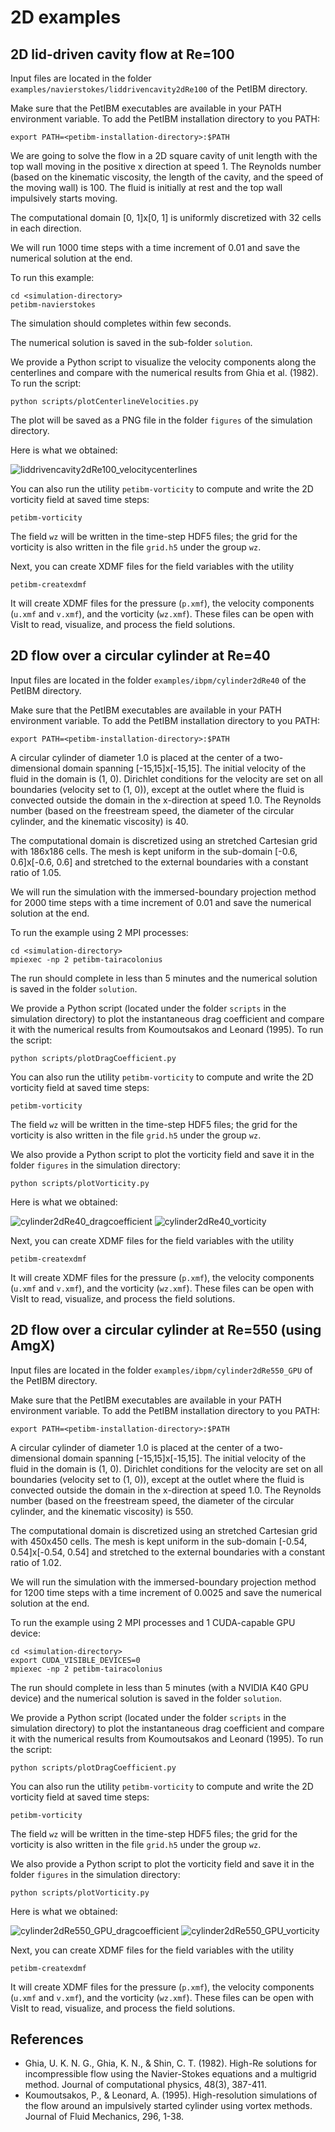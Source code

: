 # 2D examples

## 2D lid-driven cavity flow at Re=100

Input files are located in the folder `examples/navierstokes/liddrivencavity2dRe100` of the PetIBM directory.

Make sure that the PetIBM executables are available in your PATH environment variable.
To add the PetIBM installation directory to you PATH:

    export PATH=<petibm-installation-directory>:$PATH

We are going to solve the flow in a 2D square cavity of unit length with the top wall moving in the positive x direction at speed 1.
The Reynolds number (based on the kinematic viscosity, the length of the cavity, and the speed of the moving wall) is 100.
The fluid is initially at rest and the top wall impulsively starts moving.

The computational domain [0, 1]x[0, 1] is uniformly discretized with 32 cells in each direction.

We will run 1000 time steps with a time increment of 0.01 and save the numerical solution at the end.

To run this example:

    cd <simulation-directory>
    petibm-navierstokes

The simulation should completes within few seconds.

The numerical solution is saved in the sub-folder `solution`.

We provide a Python script to visualize the velocity components along the centerlines and compare with the numerical results from Ghia et al. (1982).
To run the script:

    python scripts/plotCenterlineVelocities.py

The plot will be saved as a PNG file in the folder `figures` of the simulation directory.

Here is what we obtained:

![liddrivencavity2dRe100_velocitycenterlines](./images/liddrivencavity2dRe100_velocitycenterlines.png)

You can also run the utility `petibm-vorticity` to compute and write the 2D vorticity field at saved time steps:

    petibm-vorticity

The field `wz` will be written in the time-step HDF5 files; the grid for the vorticity is also written in the file `grid.h5` under the group `wz`.

Next, you can create XDMF files for the field variables with the utility

    petibm-createxdmf

It will create XDMF files for the pressure (`p.xmf`), the velocity components (`u.xmf` and `v.xmf`), and the vorticity (`wz.xmf`).
These files can be open with VisIt to read, visualize, and process the field solutions.


## 2D flow over a circular cylinder at Re=40

Input files are located in the folder `examples/ibpm/cylinder2dRe40` of the PetIBM directory.

Make sure that the PetIBM executables are available in your PATH environment variable.
To add the PetIBM installation directory to you PATH:

    export PATH=<petibm-installation-directory>:$PATH

A circular cylinder of diameter 1.0 is placed at the center of a two-dimensional domain spanning [-15,15]x[-15,15].
The initial velocity of the fluid in the domain is (1, 0).
Dirichlet conditions for the velocity are set on all boundaries (velocity set to (1, 0)), except at the outlet where the fluid is convected outside the domain in the x-direction at speed 1.0.
The Reynolds number (based on the freestream speed, the diameter of the circular cylinder, and the kinematic viscosity) is 40.

The computational domain is discretized using an stretched Cartesian grid with 186x186 cells.
The mesh is kept uniform in the sub-domain [-0.6, 0.6]x[-0.6, 0.6] and stretched to the external boundaries with a constant ratio of 1.05.

We will run the simulation with the immersed-boundary projection method for 2000 time steps with a time increment of 0.01 and save the numerical solution at the end.

To run the example using 2 MPI processes:

    cd <simulation-directory>
    mpiexec -np 2 petibm-tairacolonius

The run should complete in less than 5 minutes and the numerical solution is saved in the folder `solution`.

We provide a Python script (located under the folder `scripts` in the simulation directory) to plot the instantaneous drag coefficient and compare it with the numerical results from Koumoutsakos and Leonard (1995).
To run the script:

    python scripts/plotDragCoefficient.py

You can also run the utility `petibm-vorticity` to compute and write the 2D vorticity field at saved time steps:

    petibm-vorticity

The field `wz` will be written in the time-step HDF5 files; the grid for the vorticity is also written in the file `grid.h5` under the group `wz`.

We also provide a Python script to plot the vorticity field and save it in the folder `figures` in the simulation directory:

    python scripts/plotVorticity.py

Here is what we obtained:

![cylinder2dRe40_dragcoefficient](./images/cylinder2dRe40_dragcoefficient.png)
![cylinder2dRe40_vorticity](./images/cylinder2dRe40_vorticity.png)

Next, you can create XDMF files for the field variables with the utility

    petibm-createxdmf

It will create XDMF files for the pressure (`p.xmf`), the velocity components (`u.xmf` and `v.xmf`), and the vorticity (`wz.xmf`).
These files can be open with VisIt to read, visualize, and process the field solutions.


## 2D flow over a circular cylinder at Re=550 (using AmgX)

Input files are located in the folder `examples/ibpm/cylinder2dRe550_GPU` of the PetIBM directory.

Make sure that the PetIBM executables are available in your PATH environment variable.
To add the PetIBM installation directory to you PATH:

    export PATH=<petibm-installation-directory>:$PATH

A circular cylinder of diameter 1.0 is placed at the center of a two-dimensional domain spanning [-15,15]x[-15,15].
The initial velocity of the fluid in the domain is (1, 0).
Dirichlet conditions for the velocity are set on all boundaries (velocity set to (1, 0)), except at the outlet where the fluid is convected outside the domain in the x-direction at speed 1.0.
The Reynolds number (based on the freestream speed, the diameter of the circular cylinder, and the kinematic viscosity) is 550.

The computational domain is discretized using an stretched Cartesian grid with 450x450 cells.
The mesh is kept uniform in the sub-domain [-0.54, 0.54]x[-0.54, 0.54] and stretched to the external boundaries with a constant ratio of 1.02.

We will run the simulation with the immersed-boundary projection method for 1200 time steps with a time increment of 0.0025 and save the numerical solution at the end.

To run the example using 2 MPI processes and 1 CUDA-capable GPU device:

    cd <simulation-directory>
    export CUDA_VISIBLE_DEVICES=0
    mpiexec -np 2 petibm-tairacolonius

The run should complete in less than 5 minutes (with a NVIDIA K40 GPU device) and the numerical solution is saved in the folder `solution`.

We provide a Python script (located under the folder `scripts` in the simulation directory) to plot the instantaneous drag coefficient and compare it with the numerical results from Koumoutsakos and Leonard (1995).
To run the script:

    python scripts/plotDragCoefficient.py

You can also run the utility `petibm-vorticity` to compute and write the 2D vorticity field at saved time steps:

    petibm-vorticity

The field `wz` will be written in the time-step HDF5 files; the grid for the vorticity is also written in the file `grid.h5` under the group `wz`.

We also provide a Python script to plot the vorticity field and save it in the folder `figures` in the simulation directory:

    python scripts/plotVorticity.py

Here is what we obtained:

![cylinder2dRe550_GPU_dragcoefficient](./images/cylinder2dRe550_GPU_dragcoefficient.png)
![cylinder2dRe550_GPU_vorticity](./images/cylinder2dRe550_GPU_vorticity.png)

Next, you can create XDMF files for the field variables with the utility

    petibm-createxdmf

It will create XDMF files for the pressure (`p.xmf`), the velocity components (`u.xmf` and `v.xmf`), and the vorticity (`wz.xmf`).
These files can be open with VisIt to read, visualize, and process the field solutions.


## References

* Ghia, U. K. N. G., Ghia, K. N., & Shin, C. T. (1982). High-Re solutions for incompressible flow using the Navier-Stokes equations and a multigrid method. Journal of computational physics, 48(3), 387-411.
* Koumoutsakos, P., & Leonard, A. (1995). High-resolution simulations of the flow around an impulsively started cylinder using vortex methods. Journal of Fluid Mechanics, 296, 1-38.
